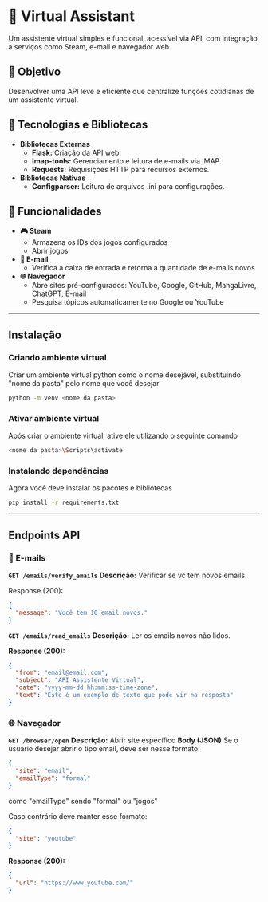 # 🤖 Virtual Assistant
Um assistente virtual simples e funcional, acessível via API, com integração a serviços como Steam, e-mail e navegador web.

## 🚀 Objetivo
Desenvolver uma API leve e eficiente que centralize funções cotidianas de um assistente virtual.

## 🧰 Tecnologias e Bibliotecas
- **Bibliotecas Externas**
  - **Flask:** Criação da API web.
  - **Imap-tools:** Gerenciamento e leitura de e-mails via IMAP.
  - **Requests:** Requisições HTTP para recursos externos.
- **Bibliotecas Nativas**
  - **Configparser:** Leitura de arquivos .ini para configurações.

## 🎯 Funcionalidades
- **🎮 Steam**
  - Armazena os IDs dos jogos configurados
  - Abrir jogos
- **📧 E-mail**
  - Verifica a caixa de entrada e retorna a quantidade de e-mails novos
- **🌐 Navegador**
  - Abre sites pré-configurados: YouTube, Google, GitHub, MangaLivre, ChatGPT, E-mail
  - Pesquisa tópicos automaticamente no Google ou YouTube

---

## Instalação
### Criando ambiente virtual
Criar um ambiente virtual python como o nome desejável, substituindo "nome da pasta" pelo nome que você desejar

```bash
python -m venv <nome da pasta>
```

### Ativar ambiente virtual
Após criar o ambiente virtual, ative ele utilizando o seguinte comando

```bash
<nome da pasta>\Scripts\activate
```

### Instalando dependências
Agora você deve instalar os pacotes e bibliotecas
```bash
pip install -r requirements.txt
```

---

## Endpoints API

### 📧 E-mails

**`GET /emails/verify_emails`**
**Descrição:** Verificar se vc tem novos emails.

Response (200):
```json
{
  "message": "Você tem 10 email novos."
}
```

**`GET /emails/read_emails`**
**Descrição:** Ler os emails novos não lidos.

**Response (200):**
```json
{
  "from": "email@email.com",
  "subject": "API Assistente Virtual",
  "date": "yyyy-mm-dd hh:mm:ss-time-zone",
  "text": "Este é um exemplo de texto que pode vir na resposta"
}
```

### 🌐 Navegador

**`GET /browser/open`**
**Descrição:** Abrir site específico
**Body (JSON)**
Se o usuario desejar abrir o tipo email, deve ser nesse formato:
```json
{
  "site": "email",
  "emailType": "formal"
}
```
como "emailType" sendo "formal" ou "jogos"

Caso contrário deve manter esse formato:
```json
{
  "site": "youtube"
}
```

**Response (200):**
```json
{
  "url": "https://www.youtube.com/"
}
```